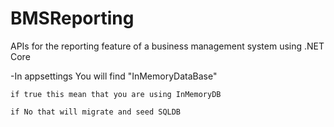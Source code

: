 # BMSReporting 
 APIs for the reporting feature of a business management system using .NET Core

-In appsettings You will find "InMemoryDataBase"

    if true this mean that you are using InMemoryDB 
    
    if No that will migrate and seed SQLDB
